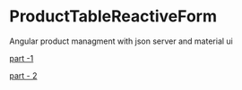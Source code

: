 # ProductTableReactiveForm

Angular product managment with json server and material ui

[part -1](https://www.youtube.com/watch?v=jGbP620NahE&t=232s)

[part - 2](https://www.youtube.com/watch?v=eMJ5spB3P1c&list=PLyxkzUhG13iHiYIhg6eie6UWzX1u6PgY5&index=7&t=27s)

